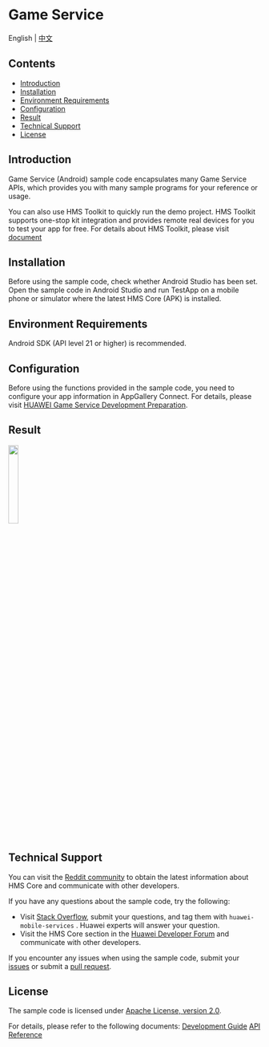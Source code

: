 ﻿# Game Service
English | [中文](README_ZH.md)
## Contents

 * [Introduction](#Introduction)
 * [Installation](#Installation)
 * [Environment Requirements](#Environment-Requirements)
 * [Configuration](#Configuration )
 * [Result](#Result)
 * [Technical Support](#Technical-Support)
 * [License](#License)


## Introduction
Game Service (Android) sample code encapsulates many Game Service APIs, which provides you with many sample programs for your reference or usage.

You can also use HMS Toolkit to quickly run the demo project. HMS Toolkit supports one-stop kit integration and provides remote real devices for you to test your app for free. For details about HMS Toolkit, please visit [document](https://developer.huawei.com/consumer/en/doc/development/Tools-Guides/getting-started-0000001077381096?ha_source=hms1) 

## Installation
Before using the sample code, check whether Android Studio has been set. Open the sample code in Android Studio and run TestApp on a mobile phone or simulator where the latest HMS Core (APK) is installed.

## Environment Requirements
Android SDK (API level 21 or higher) is recommended.

## Configuration
Before using the functions provided in the sample code, you need to configure your app information in AppGallery Connect.
For details, please visit [HUAWEI Game Service Development Preparation](https://developer.huawei.com/consumer/en/doc/development/HMSCore-Guides/config-agc-0000001050166285?ha_source=hms1).

## Result
<img src="images/result.png" width = 20% height = 20%>

## Technical Support
You can visit the [Reddit community](https://www.reddit.com/r/HuaweiDevelopers/) to obtain the latest information about HMS Core and communicate with other developers.

If you have any questions about the sample code, try the following:
- Visit [Stack Overflow](https://stackoverflow.com/questions/tagged/huawei-mobile-services?tab=Votes), submit your questions, and tag them with `huawei-mobile-services` . Huawei experts will answer your question.
- Visit the HMS Core section in the [Huawei Developer Forum](https://forums.developer.huawei.com/forumPortal/en/forum/hms-core?ha_source=hms1) and communicate with other developers.

If you encounter any issues when using the sample code, submit your [issues](https://github.com/HMS-Core/hms-game-demo/issues) or submit a [pull request](https://github.com/HMS-Core/hms-game-demo/pulls).

## License
  The sample code is licensed under [Apache License, version 2.0](http://www.apache.org/licenses/LICENSE-2.0).

  For details, please refer to the following documents:
  [Development Guide](https://developer.huawei.com/consumer/en/doc/development/HMSCore-Guides/introduction-0000001050121216?ha_source=hms1)
  [API Reference](https://developer.huawei.com/consumer/en/doc/development/HMSCore-References/overview-0000001091246791?ha_source=hms1)


